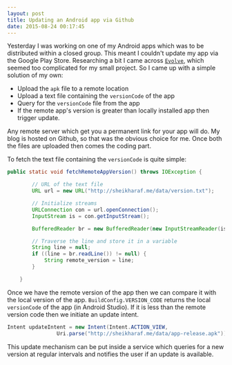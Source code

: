 ```yaml
---
layout:	post
title: Updating an Android app via Github
date: 2015-08-24 00:17:45
---
```


Yesterday I was working on one of my Android apps which was to be distributed within a closed group. This meant I couldn't update my app via the Google Play Store. Researching a bit I came across [`Evolve`](https://blog.vivekpanyam.com/evolve-seamlessly-deploy-android-apps-to-users), which seemed too complicated for my small project. So I came up with a simple solution of my own:

- Upload the `apk` file to a remote location
- Upload a text file containing the `versionCode` of the app
- Query for the `versionCode` file from the app
- If the remote app's version is greater than locally installed app then trigger update.

Any remote server which get you a permanent link for your app will do. My blog is hosted on Github, so that was the obvious choice for me. Once both the files are uploaded then comes the coding part.

To fetch the text file containing the `versionCode` is quite simple:

```java
public static void fetchRemoteAppVersion() throws IOException {

        // URL of the text file
        URL url = new URL("http://sheikharaf.me/data/version.txt");

        // Initialize streams
        URLConnection con = url.openConnection();
        InputStream is = con.getInputStream();

        BufferedReader br = new BufferedReader(new InputStreamReader(is));

        // Traverse the line and store it in a variable
        String line = null;
        if ((line = br.readLine()) != null) {
        	String remote_version = line;
        }

    }
```

Once we have the remote version of the app then we can compare it with the local version of the app. `BuildConfig.VERSION_CODE` returns the local `versionCode` of the app (in Android Studio). If it is less than the remote version code then we initiate an update intent.

```java
Intent updateIntent = new Intent(Intent.ACTION_VIEW,
                Uri.parse("http://sheikharaf.me/data/app-release.apk")); // URL of apk
```

This update mechanism can be put inside a service which queries for a new version at regular intervals and notifies the user if an update is available.